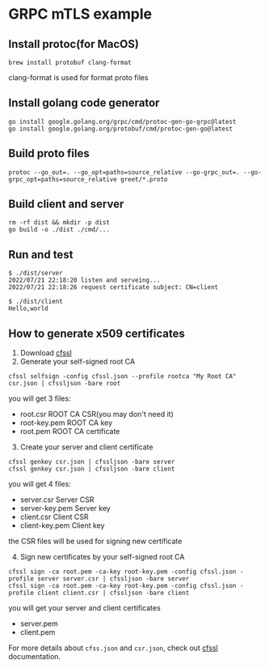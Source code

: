 # GRPC mTLS example

## Install protoc(for MacOS)

```
brew install protobuf clang-format
```

clang-format is used for format proto files

## Install golang code generator

```
go install google.golang.org/grpc/cmd/protoc-gen-go-grpc@latest
go install google.golang.org/protobuf/cmd/protoc-gen-go@latest
```

## Build proto files

```
protoc --go_out=. --go_opt=paths=source_relative --go-grpc_out=. --go-grpc_opt=paths=source_relative greet/*.proto
```

## Build client and server

```
rm -rf dist && mkdir -p dist
go build -o ./dist ./cmd/...
```

## Run and test

```console
$ ./dist/server
2022/07/21 22:18:20 listen and serveing...
2022/07/21 22:18:26 request certificate subject: CN=client
```

```console
$ ./dist/client
Hello,world
```

## How to generate x509 certificates

1. Download [cfssl](https://github.com/cloudflare/cfssl)
2. Generate your self-signed root CA

```
cfssl selfsign -config cfssl.json --profile rootca "My Root CA" csr.json | cfssljson -bare root
```

you will get 3 files:

- root.csr ROOT CA CSR(you may don't need it)
- root-key.pem ROOT CA key
- root.pem ROOT CA certificate

3. Create your server and client certificate

```
cfssl genkey csr.json | cfssljson -bare server
cfssl genkey csr.json | cfssljson -bare client
```

you will get 4 files:

- server.csr Server CSR
- server-key.pem Server key
- client.csr Client CSR
- client-key.pem Client key

the CSR files will be used for signing new certificate

4. Sign new certificates by your self-signed root CA

```
cfssl sign -ca root.pem -ca-key root-key.pem -config cfssl.json -profile server server.csr | cfssljson -bare server
cfssl sign -ca root.pem -ca-key root-key.pem -config cfssl.json -profile client client.csr | cfssljson -bare client
```

you will get your server and client certificates

- server.pem
- client.pem

For more details about `cfss.json` and `csr.json`, check out [cfssl](https://github.com/cloudflare/cfssl) documentation.

